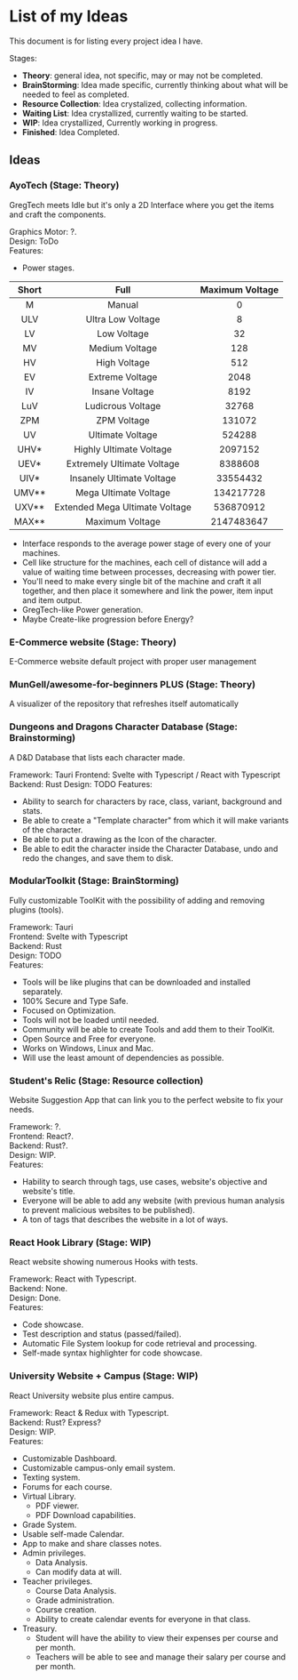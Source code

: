 # List of my Ideas
This document is for listing every project idea I have.

Stages:
  - **Theory**: general idea, not specific, may or may not be completed.
  - **BrainStorming**: Idea made specific, currently thinking about what will be needed to feel as completed.
  - **Resource Collection**: Idea crystalized, collecting information.
  - **Waiting List**: Idea crystallized, currently waiting to be started.
  - **WIP**: Idea crystallized, Currently working in progress.
  - **Finished**: Idea Completed.

## Ideas
 
### AyoTech (Stage: Theory)
GregTech meets Idle but it's only a 2D Interface where you get the items and craft the components.

Graphics Motor: ?.  
Design: ToDo  
Features:  
  - Power stages.  

|Short |Full |Maximum Voltage|
|:---:|:---:|:---:|
|M |Manual |0|
|ULV |Ultra Low Voltage |8|
|LV |Low Voltage |32|
|MV |Medium Voltage |128|
|HV |High Voltage |512|
|EV |Extreme Voltage |2048|
|IV |Insane Voltage |8192|
|LuV |Ludicrous Voltage |32768|
|ZPM |ZPM Voltage |131072|
|UV |Ultimate Voltage |524288|
|UHV* |Highly Ultimate Voltage |2097152|
|UEV* |Extremely Ultimate Voltage |8388608|
|UIV* |Insanely Ultimate Voltage |33554432|
|UMV** |Mega Ultimate Voltage |134217728|
|UXV** |Extended Mega Ultimate Voltage |536870912|
|MAX** |Maximum Voltage |2147483647 |

  - Interface responds to the average power stage of every one of your machines.  
  - Cell like structure for the machines, each cell of distance will add a value of waiting time between processes, decreasing with power tier.
  - You'll need to make every single bit of the machine and craft it all together, and then place it somewhere and link the power, item input and item output.
  - GregTech-like Power generation.
  - Maybe Create-like progression before Energy?

### E-Commerce website (Stage: Theory)
E-Commerce website default project with proper user management

### MunGell/awesome-for-beginners PLUS (Stage: Theory)
A visualizer of the repository that refreshes itself automatically

### Dungeons and Dragons Character Database (Stage: Brainstorming)
A D&D Database that lists each character made.

Framework: Tauri
Frontend: Svelte with Typescript / React with Typescript
Backend: Rust
Design: TODO
Features:
  - Ability to search for characters by race, class, variant, background and stats.
  - Be able to create a "Template character" from which it will make variants of the character.
  - Be able to put a drawing as the Icon of the character.
  - Be able to edit the character inside the Character Database, undo and redo the changes, and save them to disk.
 
### ModularToolkit (Stage: BrainStorming)
Fully customizable ToolKit with the possibility of adding and removing plugins (tools).

Framework: Tauri  
Frontend: Svelte with Typescript  
Backend: Rust  
Design: TODO  
Features:  
  - Tools will be like plugins that can be downloaded and installed separately.
  - 100% Secure and Type Safe.
  - Focused on Optimization.
  - Tools will not be loaded until needed.
  - Community will be able to create Tools and add them to their ToolKit.
  - Open Source and Free for everyone.
  - Works on Windows, Linux and Mac.
  - Will use the least amount of dependencies as possible.

### Student's Relic (Stage: Resource collection)
Website Suggestion App that can link you to the perfect website to fix your needs.

Framework: ?.  
Frontend: React?.  
Backend: Rust?.  
Design: WIP.  
Features:  
  - Hability to search through tags, use cases, website's objective and website's title.  
  - Everyone will be able to add any website (with previous human analysis to prevent malicious websites to be published).  
  - A ton of tags that describes the website in a lot of ways.  

### React Hook Library (Stage: WIP)  
React website showing numerous Hooks with tests.  

Framework: React with Typescript.  
Backend: None.  
Design: Done.  
Features:  
  - Code showcase.  
  - Test description and status (passed/failed).  
  - Automatic File System lookup for code retrieval and processing.  
  - Self-made syntax highlighter for code showcase.  

### University Website + Campus (Stage: WIP)  
React University website plus entire campus.

Framework: React & Redux with Typescript.  
Backend: Rust? Express?  
Design: WIP.  
Features:
  - Customizable Dashboard.
  - Customizable campus-only email system.
  - Texting system.
  - Forums for each course.
  - Virtual Library.
    - PDF viewer.
    - PDF Download capabilities.
  - Grade System.
  - Usable self-made Calendar.
  - App to make and share classes notes.
  - Admin privileges.
    - Data Analysis.
    - Can modify data at will.
  - Teacher privileges.
    - Course Data Analysis.
    - Grade administration.
    - Course creation.
    - Ability to create calendar events for everyone in that class.
  - Treasury.
    - Student will have the ability to view their expenses per course and per month.
    - Teachers will be able to see and manage their salary per course and per month.